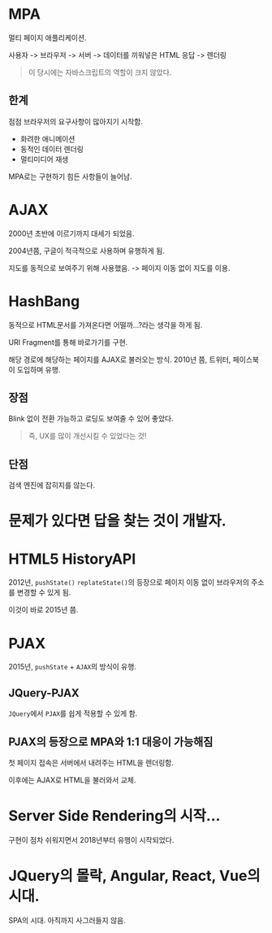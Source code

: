 # MPA
멀티 페이지 애플리케이션.

사용자 -> 브라우저 -> 서버 -> 데이터를 끼워넣은 HTML 응답 -> 렌더링

> 이 당시에는 자바스크립트의 역할이 크지 않았다.

## 한계
점점 브라우저의 요구사항이 많아지기 시작함.
+ 화려한 애니메이션
+ 동적인 데이터 렌더링
+ 멀티미디어 재생
  
MPA로는 구현하기 힘든 사항들이 늘어남.

# AJAX
2000년 초반에 이르기까지 대세가 되었음.  

2004년쯤, 구글이 적극적으로 사용하며 유행하게 됨.

지도를 동적으로 보여주기 위해 사용했음. -> 페이지 이동 없이 지도를 이용.

# HashBang
동적으로 HTML문서를 가져온다면 어떨까...?라는 생각을 하게 됨.  

URI Fragment를 통해 바로가기를 구현.  

해당 경로에 해당하는 페이지를 AJAX로 불러오는 방식. 2010년 쯤, 트위터, 페이스북이 도입하며 유행.

## 장점
Blink 없이 전환 가능하고 로딩도 보여줄 수 있어 좋았다.  
> 즉, UX를 많이 개선시킬 수 있었다는 것!

## 단점
검색 엔진에 잡히지를 않는다.  

# 문제가 있다면 답을 찾는 것이 개발자.

# HTML5 HistoryAPI

2012년, `pushState()` `replateState()`의 등장으로 페이지 이동 없이 브라우저의 주소를 변경할 수 있게 됨.

이것이 바로 2015년 쯤.

# PJAX 

2015년, `pushState` + `AJAX`의 방식이 유행.

## JQuery-PJAX
`JQuery`에서 `PJAX`를 쉽게 적용할 수 있게 함.

## PJAX의 등장으로 MPA와 1:1 대응이 가능해짐

첫 페이지 접속은 서버에서 내려주는 HTML을 렌더링함.  

이후에는 AJAX로 HTML을 불러와서 교체.

# Server Side Rendering의 시작...

구현이 점차 쉬워지면서 2018년부터 유행이 시작되었다.

# JQuery의 몰락, Angular, React, Vue의 시대.

SPA의 시대. 아직까지 사그러들지 않음.


